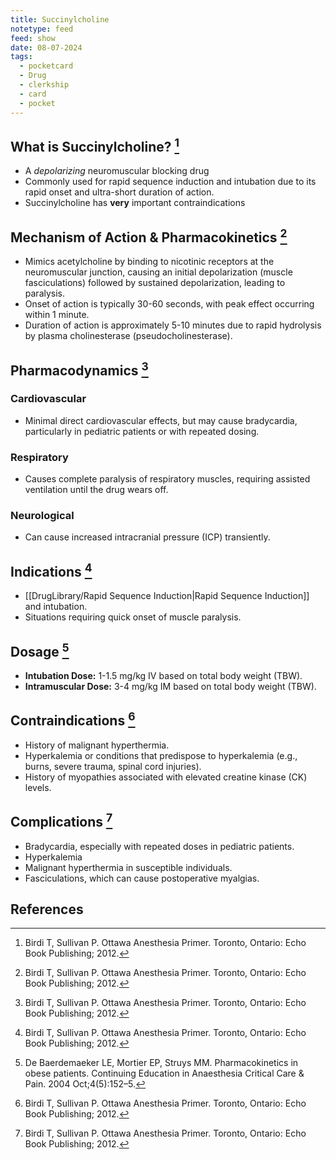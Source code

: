 ```yaml
---
title: Succinylcholine
notetype: feed
feed: show
date: 08-07-2024
tags:
  - pocketcard
  - Drug
  - clerkship
  - card
  - pocket
---
```

## What is Succinylcholine? [^1]
- A *depolarizing* neuromuscular blocking drug
- Commonly used for rapid sequence induction and intubation due to its rapid onset and ultra-short duration of action.
- Succinylcholine has **very** important contraindications

## Mechanism of Action & Pharmacokinetics [^1]
- Mimics acetylcholine by binding to nicotinic receptors at the neuromuscular junction, causing an initial depolarization (muscle fasciculations) followed by sustained depolarization, leading to paralysis.
- Onset of action is typically 30-60 seconds, with peak effect occurring within 1 minute.
- Duration of action is approximately 5-10 minutes due to rapid hydrolysis by plasma cholinesterase (pseudocholinesterase).

## Pharmacodynamics [^1]
### Cardiovascular
- Minimal direct cardiovascular effects, but may cause bradycardia, particularly in pediatric patients or with repeated dosing.
### Respiratory
- Causes complete paralysis of respiratory muscles, requiring assisted ventilation until the drug wears off.
### Neurological
- Can cause increased intracranial pressure (ICP) transiently.

## Indications [^1]
- [[DrugLibrary/Rapid Sequence Induction|Rapid Sequence Induction]] and intubation.
- Situations requiring quick onset of muscle paralysis.

## Dosage [^2]
- **Intubation Dose:** 1-1.5 mg/kg IV based on total body weight (TBW).
- **Intramuscular Dose:** 3-4 mg/kg IM based on total body weight (TBW).

## Contraindications [^1]
- History of malignant hyperthermia.
- Hyperkalemia or conditions that predispose to hyperkalemia (e.g., burns, severe trauma, spinal cord injuries).
- History of myopathies associated with elevated creatine kinase (CK) levels.

## Complications [^1]
- Bradycardia, especially with repeated doses in pediatric patients.
- Hyperkalemia
- Malignant hyperthermia in susceptible individuals.
- Fasciculations, which can cause postoperative myalgias.

## References
[^1]: Birdi T, Sullivan P. Ottawa Anesthesia Primer. Toronto, Ontario: Echo Book Publishing; 2012.
[^2]: De Baerdemaeker LE, Mortier EP, Struys MM. Pharmacokinetics in obese patients. Continuing Education in Anaesthesia Critical Care & Pain. 2004 Oct;4(5):152–5.
